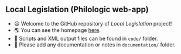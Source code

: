 ## Local Legislation (Philologic web-app)

- :smiley: Welcome to the GitHub repository of *Local Legislation* project!
- :earth_americas: You can see the homepage [here](http://rdorin.website/).
- :triangular_ruler: Scripts and XML output files can be found in `code/` folder.
- :blue_book: Please add any documentation or notes in `documentation/` folder.
